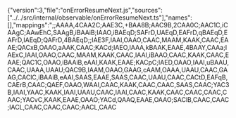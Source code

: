 {"version":3,"file":"onErrorResumeNext.js","sources":["../../src/internal/observable/onErrorResumeNext.ts"],"names":[],"mappings":";;AAAA,4CAA2C;AAE3C,+BAA8B;AAC9B,2CAA0C;AAC1C,iCAAgC;AAwEhC,SAAgB,iBAAiB;IAAO,iBAEqD;SAFrD,UAEqD,EAFrD,qBAEqD,EAFrD,IAEqD;QAFrD,4BAEqD;;IAE3F,IAAI,OAAO,CAAC,MAAM,KAAK,CAAC,EAAE;QACxB,OAAO,aAAK,CAAC;KACd;IAEO,IAAA,kBAAK,EAAE,4BAAY,CAAa;IAExC,IAAI,OAAO,CAAC,MAAM,KAAK,CAAC,IAAI,iBAAO,CAAC,KAAK,CAAC,EAAE;QAC1C,OAAO,iBAAiB,eAAI,KAAK,EAAE;KACpC;IAED,OAAO,IAAI,uBAAU,CAAC,UAAA,UAAU;QAC9B,IAAM,OAAO,GAAG,cAAM,OAAA,UAAU,CAAC,GAAG,CAClC,iBAAiB,eAAI,SAAS,EAAE,SAAS,CAAC,UAAU,CAAC,CACtD,EAFqB,CAErB,CAAC;QAEF,OAAO,WAAI,CAAC,KAAK,CAAC,CAAC,SAAS,CAAC;YAC3B,IAAI,YAAC,KAAK,IAAI,UAAU,CAAC,IAAI,CAAC,KAAK,CAAC,CAAC,CAAC,CAAC;YACvC,KAAK,EAAE,OAAO;YACd,QAAQ,EAAE,OAAO;SAClB,CAAC,CAAC;IACL,CAAC,CAAC,CAAC;AACL,CAAC